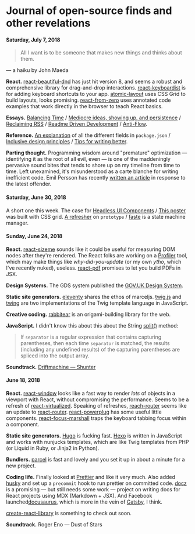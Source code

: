 # Journal of open-source finds and other revelations

#### Saturday, July 7, 2018

> All I want is to be someone that makes new things and thinks about them. 

— a haiku by John Maeda

__React.__ [react-beautiful-dnd](https://github.com/atlassian/react-beautiful-dnd) has just hit version 8, and seems a robust and comprehensive library for drag-and-drop interactions. [react-keyboardist](https://github.com/soska/react-keyboardist) is for adding keyboard shortcuts to your app. [atomic-layout](https://github.com/kettanaito/atomic-layout) uses CSS Grid to build layouts, looks promising. [react-from-zero](https://github.com/kay-is/react-from-zero) uses annotated code examples that work directly in the browser to teach React basics.

__Essays.__ [Balancing Time](https://css-tricks.com/balancing-time/) / [Mediocre ideas, showing up, and persistence](https://chriscoyier.net/2013/10/18/mediocre-ideas-showing-up-and-persistence/) / [Reclaiming RSS](https://ar.al/2018/06/29/reclaiming-rss/) / [Readme Driven Development](http://tom.preston-werner.com/2010/08/23/readme-driven-development.html) / [Anti-Flow](http://randsinrepose.com/archives/anti-flow/).

__Reference.__ [An explanation](https://github.com/stereobooster/package.json) of all the different fields in `package.json` /  [Inclusive design principles](https://inclusivedesignprinciples.org/) / [Tips for writing better](https://medium.com/@jesseddy/tips-for-designers-to-become-better-copywriters-from-the-experts-part-1-cbd3720cbd88).

__Parting thought.__ Programming wisdom around "premature" optimization — identifying it as the root of all evil, even — is one of the maddeningly pervasive sound bites that tends to shore up on my timeline from time to time. Left unexamined, it's misunderstood as a carte blanche for writing inefficient code. Emil Persson has recently [written an article](http://www.humus.name/index.php?page=News&ID=383) in response to the latest offender.

#### Saturday, June 30, 2018

A short one this week. The case for [Headless UI Components](https://www.merrickchristensen.com/articles/headless-user-interface-components/) / [This poster](https://codepen.io/adamclaxon/full/xzzxaE/) was built with CSS grid. [A refresher](https://frontendian.co/prototype) on `prototype` / [faste](https://github.com/theKashey/faste) is a state machine manager.

#### Sunday, June 24, 2018

__React.__ [react-sizeme](https://github.com/ctrlplusb/react-sizeme) sounds like it could be useful for measuring DOM nodes after they're rendered. The React folks are working on a [Profiler](https://twitter.com/brian_d_vaughn/status/1009977215176491008) tool, which may make things like _why-did-you-update_ (or my own _ytho_, which I've recently nuked), useless. [react-pdf](https://github.com/diegomura/react-pdf) promises to let you build PDFs in JSX.

__Design Systems.__ The GDS system published the [GOV.UK Design System](https://design-system.service.gov.uk/).

__Static site generators.__ [eleventy](https://github.com/11ty/eleventy) shares the ethos of marceljs. [twig.js](https://github.com/twigjs/twig.js) and [twing](https://github.com/ericmorand/twing) are two implementations of the Twig template language in JavaScript.

__Creative coding.__ [rabbitear](https://rabbitear.org/) is an origami-building library for the web.

__JavaScript.__ I didn't know this about this about the String [split()](https://developer.mozilla.org/en-US/docs/Web/JavaScript/Reference/Global_Objects/String/split) method:

> If `separator` is a regular expression that contains capturing parentheses, then each time `separator` is matched, the results (including any undefined results) of the capturing parentheses are spliced into the output array.

__Soundtrack.__ [Driftmachine — Shunter](https://umorrex.bandcamp.com/album/shunter)

#### June 18, 2018

__React.__ [react-window](https://github.com/bvaughn/react-window) looks like a fast way to render _lots_ of objects in a viewport with React, without compromising the performance. Seems to be a refresh of [react-virtualized](https://github.com/bvaughn/react-virtualized). Speaking of refreshes, [reach-router](https://github.com/reach/router) seems like an update to [react-router](https://github.com/ReactTraining/react-router). [react-powerplug](https://github.com/renatorib/react-powerplug) has some useful little components. [react-focus-marshall](https://github.com/jossmac/react-focus-marshal) traps the keyboard tabbing focus within a component.

__Static site generators.__ [Hugo](http://gohugo.io/) is fucking fast. [Hexo](https://github.com/hexojs/hexo) is written in JavaScript and works with nunjucks templates, which are like Twig templates from PHP (or Liquid in Ruby, or Jinja2 in Python).

__Bundlers.__ [parcel](https://github.com/parcel-bundler/parcel) is fast and lovely and you set it up in about a minute for a new project. 

__Coding life.__ Finally looked at [Prettier](https://prettier.io/) and like it very much. Also added [husky](https://github.com/typicode/husky) and set up a `precommit` hook to run prettier on committed code. [docz](https://github.com/pedronauck/docz) is a promising — but still needs some work — project on writing docs for React projects using MDX (Markdown + JSX). And Facebook launched[docusaurus](https://docusaurus.io/), which is more in the vein of [Gatsby](http://gatsbyjs.org/), I think.

[create-react-library](https://github.com/transitive-bullshit/create-react-library) is something to check out soon.

__Soundtrack.__ Roger Eno — Dust of Stars
